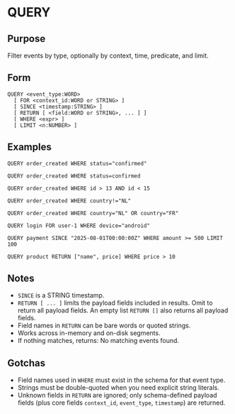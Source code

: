 # QUERY

## Purpose

Filter events by type, optionally by context, time, predicate, and limit.

## Form

```sneldb
QUERY <event_type:WORD>
  [ FOR <context_id:WORD or STRING> ]
  [ SINCE <timestamp:STRING> ]
  [ RETURN [ <field:WORD or STRING>, ... ] ]
  [ WHERE <expr> ]
  [ LIMIT <n:NUMBER> ]
```

## Examples

```sneldb
QUERY order_created WHERE status="confirmed"
```

```sneldb
QUERY order_created WHERE status=confirmed
```

```sneldb
QUERY order_created WHERE id > 13 AND id < 15
```

```sneldb
QUERY order_created WHERE country!="NL"
```

```sneldb
QUERY order_created WHERE country="NL" OR country="FR"
```

```sneldb
QUERY login FOR user-1 WHERE device="android"
```

```sneldb
QUERY payment SINCE "2025-08-01T00:00:00Z" WHERE amount >= 500 LIMIT 100
```

```sneldb
QUERY product RETURN ["name", price] WHERE price > 10
```

## Notes

- `SINCE` is a STRING timestamp.
- `RETURN [ ... ]` limits the payload fields included in results. Omit to return all payload fields. An empty list `RETURN []` also returns all payload fields.
- Field names in `RETURN` can be bare words or quoted strings.
- Works across in-memory and on-disk segments.
- If nothing matches, returns: No matching events found.

## Gotchas

- Field names used in `WHERE` must exist in the schema for that event type.
- Strings must be double-quoted when you need explicit string literals.
- Unknown fields in `RETURN` are ignored; only schema-defined payload fields (plus core fields `context_id`, `event_type`, `timestamp`) are returned.
